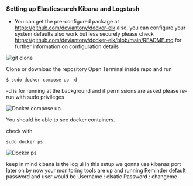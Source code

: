 ### Setting up Elasticsearch Kibana and Logstash

 * You can get the pre-configured package at https://github.com/deviantony/docker-elk
    also, you can configure your system defaults also work but less securely please check  https://github.com/deviantony/docker-elk/blob/main/README.md for further information on configuration details

 ![git clone](https://github.com/ComodoSecurity/openedr/blob/main/docs/screenshots/git-clone-elk.png)

   Clone or download the repository
   Open Terminal inside repo and run
```console
$ sudo docker-compose up -d
```
   -d is for running at the background and if permissions are asked please re-run with sudo privileges

 ![Docker compose up](https://github.com/ComodoSecurity/openedr/blob/main/docs/screenshots/docker-compose-allup.png)

   You should be able to see docker containers.
    
check with
```console
sudo docker ps
```
![Docker ps](https://github.com/ComodoSecurity/openedr/blob/main/docs/screenshots/docker-ps-list.png)

   keep in mind kibana is the log ui in this setup  we gonna use kibanas port later on
    by now your monitoring tools are up and running
    Reminder default password and user would be 
     Username : elsatic
     Password : changeme
